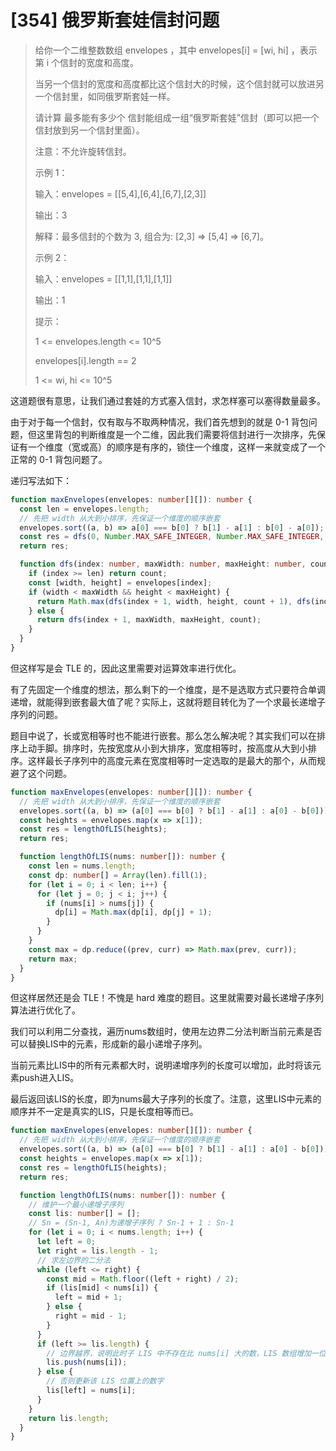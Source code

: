 # [354] 俄罗斯套娃信封问题

> 给你一个二维整数数组 envelopes ，其中 envelopes[i] = [wi, hi] ，表示第 i 个信封的宽度和高度。
>
> 当另一个信封的宽度和高度都比这个信封大的时候，这个信封就可以放进另一个信封里，如同俄罗斯套娃一样。
>
> 请计算 最多能有多少个 信封能组成一组“俄罗斯套娃”信封（即可以把一个信封放到另一个信封里面）。
>
> 注意：不允许旋转信封。
>
> 示例 1：
>
> 输入：envelopes = [[5,4],[6,4],[6,7],[2,3]]
>
> 输出：3
>
> 解释：最多信封的个数为 3, 组合为: [2,3] => [5,4] => [6,7]。
>
> 示例 2：
>
> 输入：envelopes = [[1,1],[1,1],[1,1]]
>
> 输出：1
>
> 提示：
>
> 1 <= envelopes.length <= 10^5
>
> envelopes[i].length == 2
>
> 1 <= wi, hi <= 10^5

这道题很有意思，让我们通过套娃的方式塞入信封，求怎样塞可以塞得数量最多。

由于对于每一个信封，仅有取与不取两种情况，我们首先想到的就是 0-1 背包问题，但这里背包的判断维度是一个二维，因此我们需要将信封进行一次排序，先保证有一个维度（宽或高）的顺序是有序的，锁住一个维度，这样一来就变成了一个正常的 0-1 背包问题了。

递归写法如下：

```ts
function maxEnvelopes(envelopes: number[][]): number {
  const len = envelopes.length;
  // 先把 width 从大到小排序，先保证一个维度的顺序嵌套
  envelopes.sort((a, b) => a[0] === b[0] ? b[1] - a[1] : b[0] - a[0]);
  const res = dfs(0, Number.MAX_SAFE_INTEGER, Number.MAX_SAFE_INTEGER, 0);
  return res;

  function dfs(index: number, maxWidth: number, maxHeight: number, count: number): number {
    if (index >= len) return count;
    const [width, height] = envelopes[index];
    if (width < maxWidth && height < maxHeight) {
      return Math.max(dfs(index + 1, width, height, count + 1), dfs(index + 1, maxWidth, maxHeight, count));
    } else {
      return dfs(index + 1, maxWidth, maxHeight, count);
    }
  }
}
```

但这样写是会 TLE 的，因此这里需要对运算效率进行优化。

有了先固定一个维度的想法，那么剩下的一个维度，是不是选取方式只要符合单调递增，就能得到嵌套最大值了呢？实际上，这就将题目转化为了一个求最长递增子序列的问题。

题目中说了，长或宽相等时也不能进行嵌套。那么怎么解决呢？其实我们可以在排序上动手脚。排序时，先按宽度从小到大排序，宽度相等时，按高度从大到小排序。这样最长子序列中的高度元素在宽度相等时一定选取的是最大的那个，从而规避了这个问题。

```ts
function maxEnvelopes(envelopes: number[][]): number {
  // 先把 width 从大到小排序，先保证一个维度的顺序嵌套
  envelopes.sort((a, b) => (a[0] === b[0] ? b[1] - a[1] : a[0] - b[0]));
  const heights = envelopes.map(x => x[1]);
  const res = lengthOfLIS(heights);
  return res;

  function lengthOfLIS(nums: number[]): number {
    const len = nums.length;
    const dp: number[] = Array(len).fill(1);
    for (let i = 0; i < len; i++) {
      for (let j = 0; j < i; j++) {
        if (nums[i] > nums[j]) {
          dp[i] = Math.max(dp[i], dp[j] + 1);
        }
      }
    }
    const max = dp.reduce((prev, curr) => Math.max(prev, curr));
    return max;
  }
}
```

但这样居然还是会 TLE！不愧是 hard 难度的题目。这里就需要对最长递增子序列算法进行优化了。

我们可以利用二分查找，遍历nums数组时，使用左边界二分法判断当前元素是否可以替换LIS中的元素，形成新的最小递增子序列。

当前元素比LIS中的所有元素都大时，说明递增序列的长度可以增加，此时将该元素push进入LIS。

最后返回该LIS的长度，即为nums最大子序列的长度了。注意，这里LIS中元素的顺序并不一定是真实的LIS，只是长度相等而已。

```ts
function maxEnvelopes(envelopes: number[][]): number {
  // 先把 width 从大到小排序，先保证一个维度的顺序嵌套
  envelopes.sort((a, b) => (a[0] === b[0] ? b[1] - a[1] : a[0] - b[0]));
  const heights = envelopes.map(x => x[1]);
  const res = lengthOfLIS(heights);
  return res;

  function lengthOfLIS(nums: number[]): number {
    // 维护一个最小递增子序列
    const lis: number[] = [];
    // Sn = (Sn-1, An)为递增子序列 ? Sn-1 + 1 : Sn-1
    for (let i = 0; i < nums.length; i++) {
      let left = 0;
      let right = lis.length - 1;
      // 求左边界的二分法
      while (left <= right) {
        const mid = Math.floor((left + right) / 2);
        if (lis[mid] < nums[i]) {
          left = mid + 1;
        } else {
          right = mid - 1;
        }
      }
      if (left >= lis.length) {
        // 边界越界，说明此时子 LIS 中不存在比 nums[i] 大的数，LIS 数组增加一位
        lis.push(nums[i]);
      } else {
        // 否则更新该 LIS 位置上的数字
        lis[left] = nums[i];
      }
    }
    return lis.length;
  }
}
```
